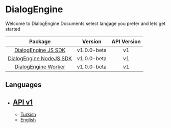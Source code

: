 # DialogEngine

Welcome to DialogEngine Documents select langage you prefer and lets get started

| Package                        | Version     | API Version |
| :---------------------:        | :---------: | :---------: |
| [DialogEngine JS SDK](./)      | v1.0.0-beta | v1          |
| [DialogEngine NodeJS SDK](./)  | v1.0.0-beta | v1          |
| [DialogEngine Worker](./)      | v1.0.0-beta | v1          |

## Languages
 - ## [API v1](./v1/)
   - [Turkish](./tr/index)
   - [English](./en/index)


